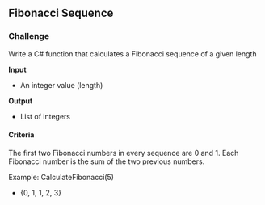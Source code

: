 ## Fibonacci Sequence
### Challenge
Write a C# function that calculates a Fibonacci sequence of a given length

**Input**
- An integer value (length)

**Output**
- List of integers


#### Criteria
The first two Fibonacci numbers in every sequence are 0 and 1. Each Fibonacci number is the sum of the two previous numbers.

Example:
CalculateFibonacci(5)
  - {0, 1, 1, 2, 3}